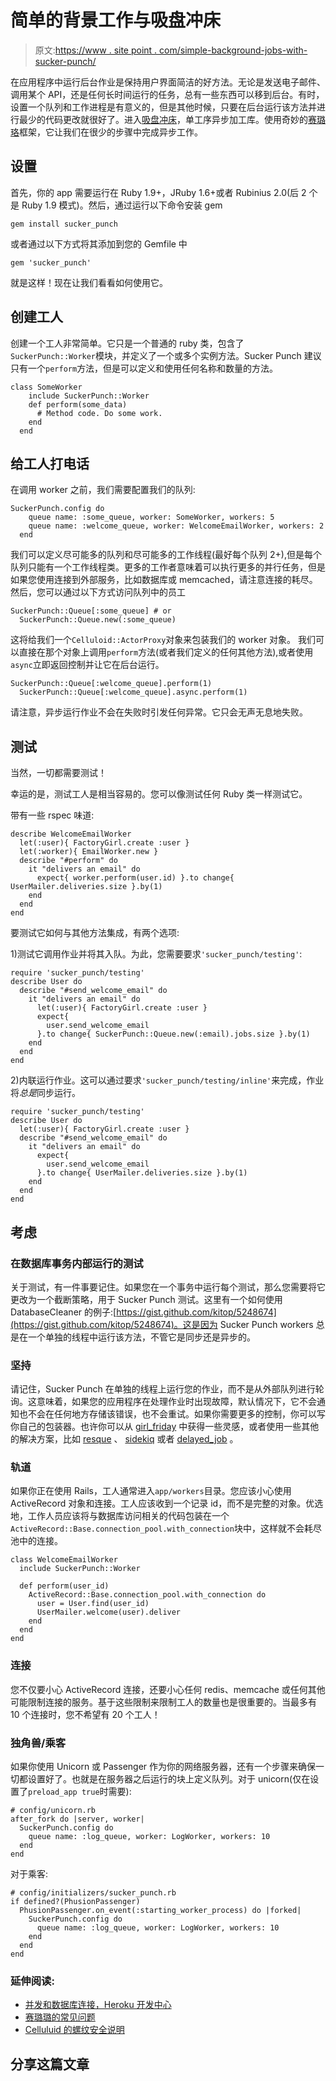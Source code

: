 # 简单的背景工作与吸盘冲床

> 原文:[https://www . site point . com/simple-background-jobs-with-sucker-punch/](https://www.sitepoint.com/simple-background-jobs-with-sucker-punch/)

在应用程序中运行后台作业是保持用户界面简洁的好方法。无论是发送电子邮件、调用某个 API，还是任何长时间运行的任务，总有一些东西可以移到后台。有时，设置一个队列和工作进程是有意义的，但是其他时候，只要在后台运行该方法并进行最少的代码更改就很好了。进入[吸盘冲床](https://github.com/brandonhilkert/sucker_punch)，单工序异步加工库。使用奇妙的[赛璐珞](https://github.com/celluloid/celluloid/)框架，它让我们在很少的步骤中完成异步工作。

## 设置

首先，你的 app 需要运行在 Ruby 1.9+，JRuby 1.6+或者 Rubinius 2.0(后 2 个是 Ruby 1.9 模式)。然后，通过运行以下命令安装 gem

```
gem install sucker_punch
```

或者通过以下方式将其添加到您的 Gemfile 中

```
gem 'sucker_punch'
```

就是这样！现在让我们看看如何使用它。

## 创建工人

创建一个工人非常简单。它只是一个普通的 ruby 类，包含了`SuckerPunch::Worker`模块，并定义了一个或多个实例方法。Sucker Punch 建议只有一个`perform`方法，但是可以定义和使用任何名称和数量的方法。

```
class SomeWorker
    include SuckerPunch::Worker
    def perform(some_data)
      # Method code. Do some work.
    end
  end
```

## 给工人打电话

在调用 worker 之前，我们需要配置我们的队列:

```
SuckerPunch.config do
    queue name: :some_queue, worker: SomeWorker, workers: 5
    queue name: :welcome_queue, worker: WelcomeEmailWorker, workers: 2
  end
```

我们可以定义尽可能多的队列和尽可能多的工作线程(最好每个队列 2+),但是每个队列只能有一个工作线程类。更多的工作者意味着可以执行更多的并行任务，但是如果您使用连接到外部服务，比如数据库或 memcached，请注意连接的耗尽。
然后，您可以通过以下方式访问队列中的员工

```
SuckerPunch::Queue[:some_queue] # or
  SuckerPunch::Queue.new(:some_queue)
```

这将给我们一个`Celluloid::ActorProxy`对象来包装我们的 worker 对象。
我们可以直接在那个对象上调用`perform`方法(或者我们定义的任何其他方法),或者使用`async`立即返回控制并让它在后台运行。

```
SuckerPunch::Queue[:welcome_queue].perform(1)
  SuckerPunch::Queue[:welcome_queue].async.perform(1)
```

请注意，异步运行作业不会在失败时引发任何异常。它只会无声无息地失败。

## 测试

当然，一切都需要测试！

幸运的是，测试工人是相当容易的。您可以像测试任何 Ruby 类一样测试它。

带有一些 rspec 味道:

```
describe WelcomeEmailWorker 
  let(:user){ FactoryGirl.create :user } 
  let(:worker){ EmailWorker.new } 
  describe "#perform" do 
    it "delivers an email" do 
      expect{ worker.perform(user.id) }.to change{ UserMailer.deliveries.size }.by(1) 
    end 
  end 
end
```

要测试它如何与其他方法集成，有两个选项:

1)测试它调用作业并将其入队。为此，您需要要求`'sucker_punch/testing'`:

```
require 'sucker_punch/testing'
describe User do
  describe "#send_welcome_email" do
    it "delivers an email" do
      let(:user){ FactoryGirl.create :user }
      expect{
        user.send_welcome_email
      }.to change{ SuckerPunch::Queue.new(:email).jobs.size }.by(1)
    end
  end
end
```

2)内联运行作业。这可以通过要求`'sucker_punch/testing/inline'`来完成，作业将*总是*同步运行。

```
require 'sucker_punch/testing'
describe User do
  let(:user){ FactoryGirl.create :user }
  describe "#send_welcome_email" do  
    it "delivers an email" do
      expect{
        user.send_welcome_email
      }.to change{ UserMailer.deliveries.size }.by(1)
    end
  end
end
```

## 考虑

### 在数据库事务内部运行的测试

关于测试，有一件事要记住。如果您在一个事务中运行每个测试，那么您需要将它更改为一个截断策略，用于 Sucker Punch 测试。这里有一个如何使用 DatabaseCleaner 的例子:[https://gist.github.com/kitop/5248674](https://gist.github.com/kitop/5248674)。这是因为 Sucker Punch workers 总是在一个单独的线程中运行该方法，不管它是同步还是异步的。

### 坚持

请记住，Sucker Punch 在单独的线程上运行您的作业，而不是从外部队列进行轮询。这意味着，如果您的应用程序在处理作业时出现故障，默认情况下，它不会通知也不会在任何地方存储该错误，也不会重试。如果你需要更多的控制，你可以写你自己的包装器。也许你可以从 [girl_friday](https://github.com/mperham/girl_friday/blob/master/lib/girl_friday/persistence.rb) 中获得一些灵感，或者使用一些其他的解决方案，比如 [resque](https://github.com/resque/resque) 、 [sidekiq](https://github.com/mperham/sidekiq) 或者 [delayed_job](https://github.com/tobi/delayed_job) 。

### 轨道

如果你正在使用 Rails，工人通常进入`app/workers`目录。您应该小心使用 ActiveRecord 对象和连接。工人应该收到一个记录 id，而不是完整的对象。优选地，工作人员应该将与数据库访问相关的代码包装在一个`ActiveRecord::Base.connection_pool.with_connection`块中，这样就不会耗尽池中的连接。

```
class WelcomeEmailWorker
  include SuckerPunch::Worker

  def perform(user_id)
    ActiveRecord::Base.connection_pool.with_connection do
      user = User.find(user_id)
      UserMailer.welcome(user).deliver
    end
  end
end
```

### 连接

您不仅要小心 ActiveRecord 连接，还要小心任何 redis、memcache 或任何其他可能限制连接的服务。基于这些限制来限制工人的数量也是很重要的。当最多有 10 个连接时，您不希望有 20 个工人！

### 独角兽/乘客

如果你使用 Unicorn 或 Passenger 作为你的网络服务器，还有一个步骤来确保一切都设置好了。也就是在服务器之后运行的块上定义队列。对于 unicorn(仅在设置了`preload_app true`时需要):

```
# config/unicorn.rb
after_fork do |server, worker|
  SuckerPunch.config do
    queue name: :log_queue, worker: LogWorker, workers: 10
  end
end
```

对于乘客:

```
# config/initializers/sucker_punch.rb
if defined?(PhusionPassenger)
  PhusionPassenger.on_event(:starting_worker_process) do |forked|
    SuckerPunch.config do
      queue name: :log_queue, worker: LogWorker, workers: 10
    end
  end
end
```

### 延伸阅读:

*   [并发和数据库连接，Heroku 开发中心](https://devcenter.heroku.com/articles/concurrency-and-database-connections#connection-pool)
*   [赛璐璐的常见问题](https://github.com/celluloid/celluloid/wiki/Frequently-Asked-Questions)
*   [Celluluid 的螺纹安全说明](https://github.com/celluloid/celluloid/wiki/Thread-safety-notes)

## 分享这篇文章